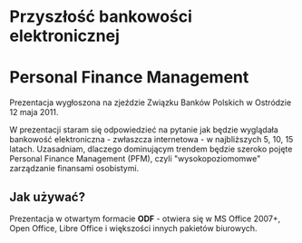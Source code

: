 # Przyszłość bankowości elektronicznej
# Personal Finance Management

Prezentacja wygłoszona na zjeździe Związku Banków Polskich w Ostródzie 12 maja 2011.

W prezentacji staram się odpowiedzieć na pytanie jak będzie wyglądała bankowość elektroniczna - zwłaszcza internetowa - w najbliższych 5, 10, 15 latach. Uzasadniam, dlaczego dominującym trendem będzie szeroko pojęte Personal Finance Management (PFM), czyli "wysokopoziomomwe" zarządzanie finansami osobistymi.

## Jak używać?

Prezentacja w otwartym formacie __ODF__ - otwiera się w MS Office 2007+, Open Office, Libre Office i większości innych pakietów biurowych.
